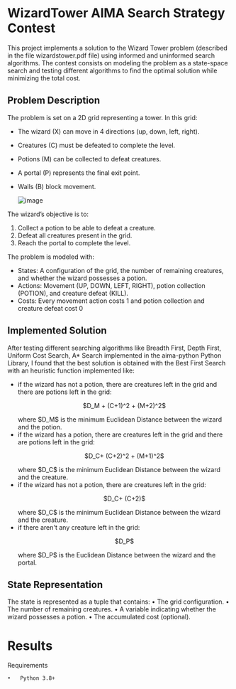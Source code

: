 # WizardTower AIMA Search Strategy Contest

This project implements a solution to the Wizard Tower problem (described in the file wizardstower.pdf file) using informed and uninformed search algorithms. 
The contest consists on modeling the problem as a state-space search and testing different algorithms to find the optimal solution while minimizing the total cost.

## Problem Description ##

The problem is set on a 2D grid representing a tower. In this grid:
- The wizard (X) can move in 4 directions (up, down, left, right).
- Creatures (C) must be defeated to complete the level.
- Potions (M) can be collected to defeat creatures.
- A portal (P) represents the final exit point.
- Walls (B) block movement.

  ![image](https://github.com/user-attachments/assets/63a3c95e-cee0-455e-a227-08b82534cff2)


The wizard’s objective is to:
1.	Collect a potion to be able to defeat a creature.
2.	Defeat all creatures present in the grid.
3.	Reach the portal to complete the level.

The problem is modeled with:
- States: A configuration of the grid, the number of remaining creatures, and whether the wizard possesses a potion.
- Actions: Movement (UP, DOWN, LEFT, RIGHT), potion collection (POTION), and creature defeat (KILL).
- Costs: Every movement action costs 1 and potion collection and creature defeat cost 0

## Implemented Solution ##

After testing different searching algorithms like Breadth First, Depth First, Uniform Cost Search, A* Search implemented in the aima-python Python Library, I found that the best solution is obtained with the Best First Search with an heuristic function implemented like:

- if the wizard has not a potion, there are creatures left in the grid and there are potions left in the grid:
  <p style="text-align:center;">$D_M + (C+1)^2 + (M+2)^2$</p>  
  where $D_M$ is the minimum Euclidean Distance between the wizard and the potion.
- if the wizard has a potion, there are creatures left in the grid and there are potions left in the grid:
  <p style="text-align:center;">$D_C+ (C+2)^2 + (M+1)^2$</p>
   where $D_C$ is the minimum Euclidean Distance between the wizard and the creature.
- if the wizard has not a potion, there are creatures left in the grid:
  <p style="text-align:center;">$D_C+ (C+2)$</p> 
  where $D_C$ is the minimum Euclidean Distance between the wizard and the creature.
- if there aren't any creature left in the grid:
  <p style="text-align:center;">$D_P$</p>
  where $D_P$ is the Euclidean Distance between the wizard and the portal.

## State Representation ##

The state is represented as a tuple that contains:
	•	The grid configuration.
	•	The number of remaining creatures.
	•	A variable indicating whether the wizard possesses a potion.
	•	The accumulated cost (optional).

 # Results #

Requirements

	•	Python 3.8+
